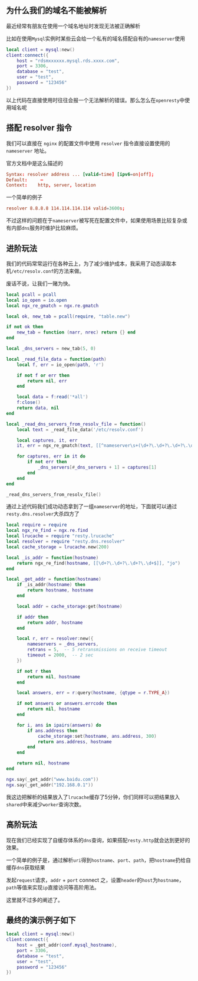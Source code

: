 ## 为什么我们的域名不能被解析

最近经常有朋友在使用一个域名地址时发现无法被正确解析

比如在使用`Mysql`实例时某些云会给一个私有的域名搭配自有的`nameserver`使用

```lua
local client = mysql:new()
client:connect({
	host = "rdsmxxxxxx.mysql.rds.xxxx.com",
	port = 3306,
	database = "test",
	user = "test",
	password = "123456"
})
```

以上代码在直接使用时往往会报一个无法解析的错误。那么怎么在`openresty`中使用域名呢


<!-- more -->

## 搭配 resolver 指令

我们可以直接在 `nginx` 的配置文件中使用 `resolver` 指令直接设置使用的 `nameserver` 地址。

官方文档中是这么描述的

```conf
Syntax:	resolver address ... [valid=time] [ipv6=on|off];
Default:	 —
Context:	http, server, location
```

一个简单的例子

```conf
resolver 8.8.8.8 114.114.114.114 valid=3600s;
```

不过这样的问题在于`nameserver`被写死在配置文件中，如果使用场景比较复杂或有内部`dns`服务时维护比较麻烦。


## 进阶玩法

我们的代码常常运行在各种云上，为了减少维护成本，我采用了动态读取本机`/etc/resolv.conf`的方法来做。

废话不说，让我们一赌为快。


```lua
local pcall = pcall
local io_open = io.open
local ngx_re_gmatch = ngx.re.gmatch

local ok, new_tab = pcall(require, "table.new")

if not ok then
    new_tab = function (narr, nrec) return {} end
end

local _dns_servers = new_tab(5, 0)

local _read_file_data = function(path)
    local f, err = io_open(path, 'r')

    if not f or err then
        return nil, err
    end

    local data = f:read('*all')
    f:close()
    return data, nil
end

local _read_dns_servers_from_resolv_file = function()
    local text = _read_file_data('/etc/resolv.conf')

    local captures, it, err
    it, err = ngx_re_gmatch(text, [[^nameserver\s+(\d+?\.\d+?\.\d+?\.\d+$)]], "jomi")

    for captures, err in it do
        if not err then
            _dns_servers[#_dns_servers + 1] = captures[1]
        end
    end
end

_read_dns_servers_from_resolv_file()
```

通过上述代码我们成功动态拿到了一组`nameserver`的地址，下面就可以通过`resty.dns.resolver`大杀四方了

```lua
local require = require
local ngx_re_find = ngx.re.find
local lrucache = require "resty.lrucache"
local resolver = require "resty.dns.resolver"
local cache_storage = lrucache.new(200)

local _is_addr = function(hostname)
    return ngx_re_find(hostname, [[\d+?\.\d+?\.\d+?\.\d+$]], "jo")
end

local _get_addr = function(hostname)
    if _is_addr(hostname) then
        return hostname, hostname
    end

    local addr = cache_storage:get(hostname)

    if addr then
        return addr, hostname
    end

    local r, err = resolver:new({
        nameservers = _dns_servers,
        retrans = 5,  -- 5 retransmissions on receive timeout
        timeout = 2000,  -- 2 sec
    })

    if not r then
        return nil, hostname
    end

    local answers, err = r:query(hostname, {qtype = r.TYPE_A})

    if not answers or answers.errcode then
        return nil, hostname
    end

    for i, ans in ipairs(answers) do
        if ans.address then
            cache_storage:set(hostname, ans.address, 300)
            return ans.address, hostname
        end
    end

    return nil, hostname
end

ngx.say(_get_addr("www.baidu.com"))
ngx.say(_get_addr("192.168.0.1"))
```

我这边把解析的结果放入了`lrucache`缓存了5分钟，你们同样可以把结果放入`shared`中来减少`worker`查询次数。

## 高阶玩法

现在我们已经实现了自缓存体系的`dns`查询，如果搭配`resty.http`就会达到更好的效果。

一个简单的例子是，通过解析`uri`得到`hostname`、`port`、`path`，把`hostname`扔给自缓存`dns`获取结果

发起`request`请求，`addr` + `port` connect 之，设置`header`的`host`为`hostname`， `path`等值来实现`ip`直接访问等高阶用法。

这里就不过多的阐述了。

## 最终的演示例子如下

```lua
local client = mysql:new()
client:connect({
	host = _get_addr(conf.mysql_hostname),
	port = 3306,
	database = "test",
	user = "test",
	password = "123456"
})
```